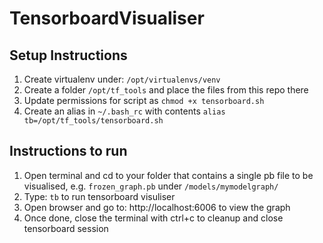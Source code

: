 # TensorboardVisualiser

## Setup Instructions
1. Create virtualenv under: `/opt/virtualenvs/venv`
2. Create a folder `/opt/tf_tools` and place the files from this repo there
3. Update permissions for script as `chmod +x tensorboard.sh`
4. Create an alias in `~/.bash_rc` with contents `alias tb=/opt/tf_tools/tensorboard.sh`

## Instructions to run
1. Open terminal and cd to your folder that contains a single pb file to be visualised, e.g. `frozen_graph.pb` under `/models/mymodelgraph/`
2. Type: `tb` to run tensorboard visuliser
3. Open browser and go to: http://localhost:6006 to view the graph
4. Once done, close the terminal with ctrl+c to cleanup and close tensorboard session
